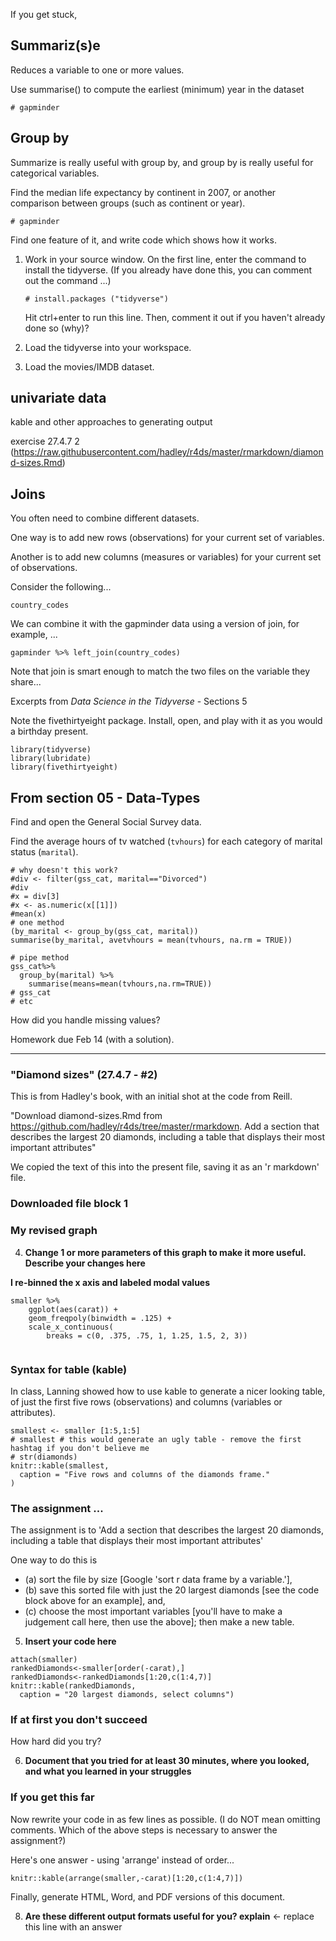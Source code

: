 

If you get stuck,  

## Summariz(s)e

Reduces a variable to one or more values.

Use summarise() to compute the earliest (minimum) year in the dataset

```{r summarize}
# gapminder 
```

## Group by

Summarize is really useful with group by, and group by is really useful for categorical variables. 

Find the median life expectancy by continent in 2007, or another comparison between groups (such as continent or year).

```{r summarizeGroups}
# gapminder 
```





Find one feature of it, and write code which shows how it works.

1. Work in your source window. On the first line, enter the command to install the tidyverse. (If you already have done this, you can comment out the command ...)

   ```
   # install.packages ("tidyverse")
   ```

   Hit ctrl+enter to run this line. Then, comment it out if you haven't already done so (why)?

2. Load the tidyverse into your workspace. 

3. Load the movies/IMDB dataset.

## univariate data

kable and other approaches to generating output

exercise 27.4.7 2 (https://raw.githubusercontent.com/hadley/r4ds/master/rmarkdown/diamond-sizes.Rmd)

## 

## Joins

You often need to combine different datasets.

One way is to add new rows (observations) for your current set of variables.

Another is to add new columns (measures or variables) for your current set of observations.

Consider the following...

```{r}
country_codes
```

We can combine it with the gapminder data using a version of join, for example, ...

```{r}
gapminder %>% left_join(country_codes)
```

Note that join is smart enough to match the two files on the variable they share...

Excerpts from *Data Science in the Tidyverse* - Sections 5

Note the fivethirtyeight package.  Install, open, and play with it as you would a birthday present.

```{r setup0314} 
library(tidyverse)
library(lubridate)
library(fivethirtyeight)
```

## From section 05 - Data-Types

Find and open the General Social Survey data. 

Find the average hours of tv watched (`tvhours`) for each category of marital status (`marital`).

```{r tvMarriage}
# why doesn't this work?
#div <- filter(gss_cat, marital=="Divorced")
#div
#x = div[3]
#x <- as.numeric(x[[1]])
#mean(x)
# one method
(by_marital <- group_by(gss_cat, marital))
summarise(by_marital, avetvhours = mean(tvhours, na.rm = TRUE))

# pipe method
gss_cat%>%
  group_by(marital) %>%
    summarise(means=mean(tvhours,na.rm=TRUE))
# gss_cat
# etc
```

How did you handle missing values?

Homework due Feb 14 (with a solution).

------

### "Diamond sizes" (27.4.7 - #2)

This is from Hadley's book, with an initial shot at the code from Reill.

"Download diamond-sizes.Rmd from https://github.com/hadley/r4ds/tree/master/rmarkdown. Add a section that describes the largest 20 diamonds, including a table that displays their most important attributes"

We copied the text of this into the present file, saving it as an 'r markdown' file.

### Downloaded file block 1

### My revised graph

4) **Change 1 or more parameters of this graph to make it more useful.  Describe your changes here**

**I re-binned the x axis and labeled modal values** 

```{r, echo = TRUE}
smaller %>% 
    ggplot(aes(carat)) + 
    geom_freqpoly(binwidth = .125) +
    scale_x_continuous(
        breaks = c(0, .375, .75, 1, 1.25, 1.5, 2, 3))
    
```

### Syntax for table (kable)

In class, Lanning showed how to use kable to generate a nicer looking table, of just the first five rows (observations) and columns (variables or attributes).

```{r, echo = TRUE}
smallest <- smaller [1:5,1:5]
# smallest # this would generate an ugly table - remove the first hashtag if you don't believe me
# str(diamonds)
knitr::kable(smallest, 
  caption = "Five rows and columns of the diamonds frame."
)
```

### The assignment ... 

The assignment is to 'Add a section that describes the largest 20 diamonds, including a table that displays their most important attributes'

One way to do this is 

- (a) sort the file by size [Google 'sort r data frame by a variable.'], 
- (b) save this sorted file with just the 20 largest diamonds [see the code block above for an example], and,
- (c) choose the most important variables [you'll have to make a judgement call here, then use the above]; then make a new table. 

5) **Insert your code here**

```{r, echo = TRUE}
attach(smaller)
rankedDiamonds<-smaller[order(-carat),]
rankedDiamonds<-rankedDiamonds[1:20,c(1:4,7)]
knitr::kable(rankedDiamonds, 
  caption = "20 largest diamonds, select columns")
```

### If at first you don't succeed

How hard did you try? 

6) **Document that you tried for at least 30 minutes, where you looked, and what you learned in your struggles**

### If you get this far

Now rewrite your code in as few lines as possible. (I do NOT mean omitting comments.  Which of the above steps is necessary to answer the assignment?) 

Here's one answer - using 'arrange' instead of order...

```{r, echo = TRUE}
knitr::kable(arrange(smaller,-carat)[1:20,c(1:4,7)])
```

Finally, generate HTML, Word, and PDF versions of this document. 

8) **Are these different output formats useful for you? explain**  <- replace this line with an answer

## 